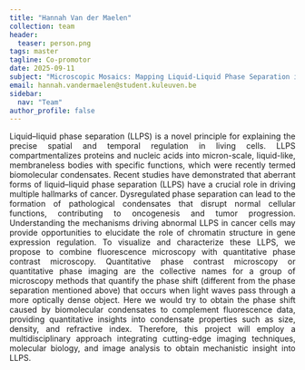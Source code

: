 ```yaml
---
title: "Hannah Van der Maelen"
collection: team
header:
  teaser: person.png
tags: master
tagline: Co-promotor
date: 2025-09-11
subject: "Microscopic Mosaics: Mapping Liquid-Liquid Phase Separation in Cancer Cells"
email: hannah.vandermaelen@student.kuleuven.be
sidebar:
  nav: "Team"
author_profile: false
---
```

<p align= "justify">
Liquid–liquid phase separation (LLPS) is a novel principle for explaining the precise spatial and temporal regulation in living cells. LLPS compartmentalizes proteins and nucleic acids into micron-scale, liquid-like, membraneless bodies with specific functions, which were recently termed biomolecular condensates.
Recent studies have demonstrated that aberrant forms of liquid–liquid phase separation (LLPS) have a crucial role in driving multiple hallmarks of cancer. Dysregulated phase separation can lead to the formation of pathological condensates that disrupt normal cellular functions, contributing to oncogenesis and tumor progression. Understanding the mechanisms driving abnormal LLPS in cancer cells may provide opportunities to elucidate the role of chromatin structure in gene expression regulation.
To visualize and characterize these LLPS, we propose to combine fluorescence microscopy with quantitative phase contrast microscopy. Quantitative phase contrast microscopy or quantitative phase imaging are the collective names for a group of microscopy methods that quantify the phase shift (different from the phase separation mentioned above) that occurs when light waves pass through a more optically dense object. Here we would try to obtain the phase shift caused by biomolecular condensates to complement fluorescence data, providing quantitative insights into condensate properties such as size, density, and refractive index. Therefore, this project will employ a multidisciplinary approach integrating cutting-edge imaging techniques, molecular biology, and image analysis to obtain mechanistic insight into LLPS.
